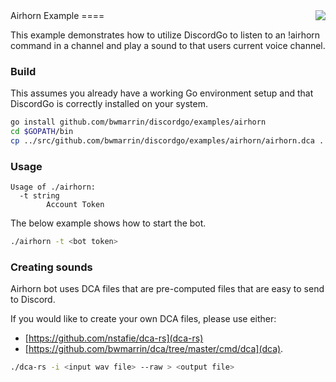 <img align="right" src="http://bwmarrin.github.io/discordgo/img/discordgo.png">
Airhorn Example
====

This example demonstrates how to utilize DiscordGo to listen to an !airhorn
command in a channel and play a sound to that users current voice channel.

### Build

This assumes you already have a working Go environment setup and that
DiscordGo is correctly installed on your system.

```sh
go install github.com/bwmarrin/discordgo/examples/airhorn
cd $GOPATH/bin
cp ../src/github.com/bwmarrin/discordgo/examples/airhorn/airhorn.dca .
```

### Usage

```
Usage of ./airhorn:
  -t string
        Account Token
```

The below example shows how to start the bot.

```sh
./airhorn -t <bot token>
```

### Creating sounds

Airhorn bot uses DCA files that are pre-computed files that are easy to send to Discord.

If you would like to create your own DCA files, please use either:
* [https://github.com/nstafie/dca-rs](dca-rs)
* [https://github.com/bwmarrin/dca/tree/master/cmd/dca](dca).

```sh
./dca-rs -i <input wav file> --raw > <output file>
```
